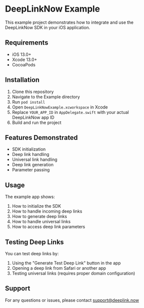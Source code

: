 # DeepLinkNow Example

This example project demonstrates how to integrate and use the DeepLinkNow SDK in your iOS application.

## Requirements

- iOS 13.0+
- Xcode 13.0+
- CocoaPods

## Installation

1. Clone this repository
2. Navigate to the Example directory
3. Run `pod install`
4. Open `DeepLinkNowExample.xcworkspace` in Xcode
5. Replace `YOUR_APP_ID` in `AppDelegate.swift` with your actual DeepLinkNow app ID
6. Build and run the project

## Features Demonstrated

- SDK initialization
- Deep link handling
- Universal link handling
- Deep link generation
- Parameter passing

## Usage

The example app shows:

1. How to initialize the SDK
2. How to handle incoming deep links
3. How to generate deep links
4. How to handle universal links
5. How to access deep link parameters

## Testing Deep Links

You can test deep links by:

1. Using the "Generate Test Deep Link" button in the app
2. Opening a deep link from Safari or another app
3. Testing universal links (requires proper domain configuration)

## Support

For any questions or issues, please contact support@deeplink.now
